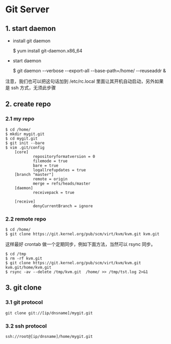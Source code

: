 # Git Server #

## 1. start daemon ##
- install git daemon
  
	$ yum install git-daemon.x86_64

- start daemon
	
	$ git daemon --verbose --export-all --base-path=/home/ --reuseaddr & 
	
注意，我们也可以把这句话加到 /etc/rc.local 里面让其开机自动启动，另外如果是 ssh 方式，无须此步骤

## 2. create repo
### 2.1 my repo
	$ cd /home/
	$ mkdir mygit.git
	$ cd mygit.git
	$ git init --bare
	$ vim .git/config
		[core]
		        repositoryformatversion = 0
		        filemode = true
		        bare = true
		        logallrefupdates = true
		[branch "master"]
		        remote = origin
		        merge = refs/heads/master
		[daemon]
		        receivepack = true
		
		[receive]
		        denyCurrentBranch = ignore

### 2.2 remote repo

	$ cd /home/
	$ git clone https://git.kernel.org/pub/scm/virt/kvm/kvm.git kvm.git

这样最好 crontab 做一个定期同步，例如下面方法，当然可以 rsync 同步。

	$ cd /tmp 
	$ rm -rf kvm.git 
	$ git clone https://git.kernel.org/pub/scm/virt/kvm/kvm.git kvm.git/home/kvm.git
	$ rsync -av --delete /tmp/kvm.git  /home/ >> /tmp/tst.log 2>&1

## 3. git clone
### 3.1 git protocol
	git clone git://[ip/dnsname]/mygit.git

### 3.2 ssh protocol

	ssh://root@[ip/dnsname]/home/mygit.git